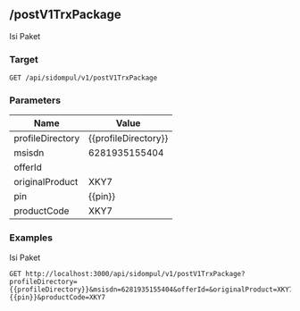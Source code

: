 ## /postV1TrxPackage
Isi Paket

### Target
```
GET /api/sidompul/v1/postV1TrxPackage
```

### Parameters
Name | Value
--- | ---
profileDirectory|{{profileDirectory}}
msisdn|6281935155404
offerId|
originalProduct|XKY7
pin|{{pin}}
productCode|XKY7



### Examples
Isi Paket
```
GET http://localhost:3000/api/sidompul/v1/postV1TrxPackage?profileDirectory={{profileDirectory}}&msisdn=6281935155404&offerId=&originalProduct=XKY7&pin={{pin}}&productCode=XKY7
```

